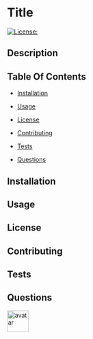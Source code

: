 # Title
[![License:](https://img.shields.io/badge/License--blue.svg)](https://github.com/macias-daniel/good-readme-generator)

## Description

## Table Of Contents

* [Installation](#Installation)

* [Usage](#Usage)

* [License](#License)

* [Contributing](#Contributing)

* [Tests](#Tests)

* [Questions](#Questions)

## Installation

## Usage

## License

## Contributing 

## Tests

## Questions
<img src= "https://avatars2.githubusercontent.com/u/59327488?v=4" alt="avatar" width="50"/>
